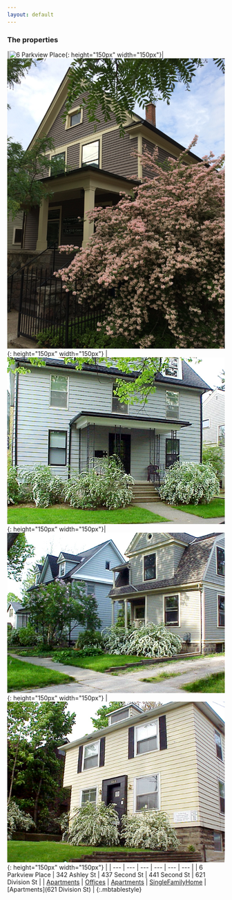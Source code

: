```yaml
---
layout: default
---
```


### The properties


|![6 Parkview Place](/assets/images/Exteriors/6Parkview.jpg){: height="150px" width="150px"}| ![342 Ashley St](/assets/images/Exteriors/342Ashley.jpg){: height="150px" width="150px"} | ![437 Second St](/assets/images/Exteriors/437Second.jpg){: height="150px" width="150px"}| ![441 Second St](/assets/images/Exteriors/441Second.jpg){: height="150px" width="150px"} | ![621 Division St](/assets/images/Exteriors/621Division.jpg){: height="150px" width="150px"} |
| --- | --- | --- | --- | --- | --- |
| 6 Parkview Place | 342 Ashley St | 437 Second St | 441 Second St | 621 Division St |
| [Apartments](/6-Parkview-Apartments) | [Offices](/342-Ashley-Offices) | [Apartments](/437-Second-Aparments) | [SingleFamilyHome](/441-Second-Home) | [Apartments](621 Division St) |
{:.mbtablestyle}
